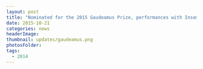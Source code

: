 ```yaml
---
layout: post
title: "Nominated for the 2015 Gaudeamus Prize, performances with Insomnio, New European Ensemble, and Slagwerk Den Haag during Gaudeamus Muziekweek, September 2015."
date: 2015-10-21
categories: news
headerImage:
thumbnail: updates/gaudeamus.png
photosFolder:
tags:
  - 2014
---
```

